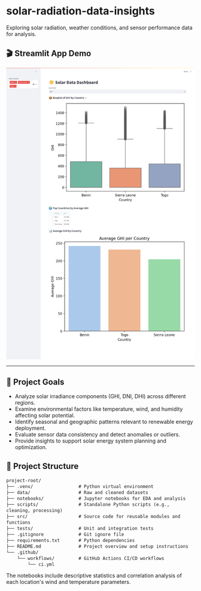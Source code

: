 # solar-radiation-data-insights
Exploring solar radiation, weather conditions, and sensor performance data for analysis.

## 🎬 Streamlit App Demo

![Streamlit App Demo](dashboard/dashboard.gif)

---

## 📌 Project Goals

- Analyze solar irradiance components (GHI, DNI, DHI) across different regions.
- Examine environmental factors like temperature, wind, and humidity affecting solar potential.
- Identify seasonal and geographic patterns relevant to renewable energy deployment.
- Evaluate sensor data consistency and detect anomalies or outliers.
- Provide insights to support solar energy system planning and optimization.

## 📁 Project Structure

```plaintext
project-root/
├── .venv/                 # Python virtual environment 
├── data/                  # Raw and cleaned datasets 
├── notebooks/             # Jupyter notebooks for EDA and analysis
├── scripts/               # Standalone Python scripts (e.g., cleaning, processing)
├── src/                   # Source code for reusable modules and functions
├── tests/                 # Unit and integration tests
├── .gitignore             # Git ignore file
├── requirements.txt       # Python dependencies
├── README.md              # Project overview and setup instructions
└── .github/
    └── workflows/         # GitHub Actions CI/CD workflows
        └── ci.yml
```

The notebooks include descriptive statistics and correlation analysis of each location's wind and temperature parameters.
